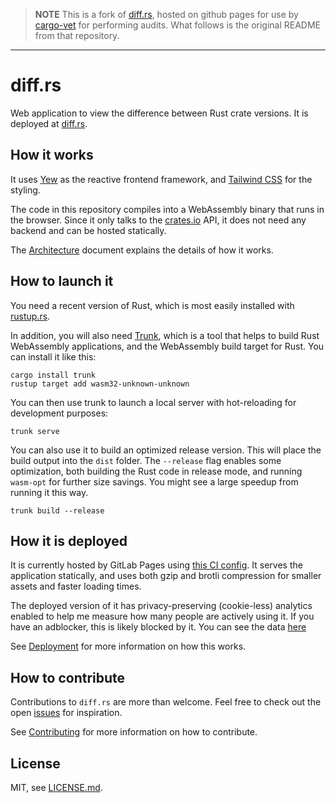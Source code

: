 > **NOTE**
> This is a fork of [diff.rs](https://github.com/xfbs/diff.rs), hosted on github
> pages for use by [cargo-vet](https://github.com/mozilla/cargo-vet) for
> performing audits. What follows is the original README from that repository.

---

# diff.rs

Web application to view the difference between Rust crate versions. It is
deployed at [diff.rs](https://diff.rs).

## How it works

It uses [Yew](https://yew.rs) as the reactive frontend framework, and [Tailwind
CSS](https://tailwindcss.com) for the styling.

The code in this repository compiles into a WebAssembly binary that runs in the
browser. Since it only talks to the [crates.io](https://crates.io) API, it does
not need any backend and can be hosted statically.

The [Architecture](docs/architecture.md) document explains the details of how
it works.

## How to launch it

You need a recent version of Rust, which is most easily installed with
[rustup.rs](https://rustup.rs).

In addition, you will also need [Trunk](https://trunkrs.dev/), which is a tool
that helps to build Rust WebAssembly applications, and the WebAssembly build
target for Rust.  You can install it like this:

```
cargo install trunk
rustup target add wasm32-unknown-unknown
```

You can then use trunk to launch a local server with hot-reloading for
development purposes:

```
trunk serve
```

You can also use it to build an optimized release version. This will place the
build output into the `dist` folder. The `--release` flag enables some
optimization, both building the Rust code in release mode, and running
`wasm-opt` for further size savings. You might see a large speedup from running
it this way.

```
trunk build --release
```

## How it is deployed

It is currently hosted by GitLab Pages using [this CI config](.gitlab-ci.yml).
It serves the application statically, and uses both gzip and brotli compression
for smaller assets and faster loading times.

The deployed version of it has privacy-preserving (cookie-less) analytics
enabled to help me measure how many people are actively using it. If you have
an adblocker, this is likely blocked by it. You can see the data
[here][analytics]

See [Deployment](docs/deployment.md) for more information on how this works.

## How to contribute

Contributions to `diff.rs` are more than welcome. Feel free to check out the
open [issues][] for inspiration.

See [Contributing](docs/contributing.md) for more information on how to
contribute.

## License

MIT, see [LICENSE.md](LICENSE.md).

[analytics]: https://counter.dev/dashboard.html?user=xfbs&token=4kPlix1Li7w%3D
[issues]: https://github.com/xfbs/diff.rs/issues
